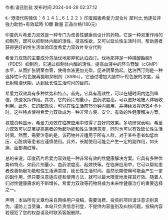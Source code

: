 <p>作者:谙且肚盐 发布时间:2024-04-28 02:37:12</p>
<p>《✅港澳代购薇信：６１４１_６１２２ 》印度超級希愛力混合片 犀利士,他達拉非 強力助勃+有效延時 10顆 數量 正品价格(180元) </p>
									<p>印度药片希爱力双效是一种专门为改善性健康而设计的药物。它是一种双重作用的抑制剂，既可以抑制体内酶的活性，提高性欲，又可以延长性生活时间，帮助患者获得更好的性生活体验印度希爱力双效片专业代购</p><p></p><p>希爱力双效的主要成分包括伐地那非和达泊西汀。伐地那非是一种磷酸酯酶5（PDE5）抑制剂，它通过抑制体内酶的活性，提高血液中的环鸟苷酸（cGMP）水平，从而扩张阴茎血管，使得血液更加充盈，促进阴茎勃起。达泊西汀则是一种选择性5-羟色胺再摄取抑制剂（SSRIs），它通过增加大脑中5-羟色胺的浓度，延长射精潜伏期，达到延长性生活时间的目的。</p><p></p><p>希爱力双效具有多种优势和特点。首先，它具有高效性，可以在短时间内达到峰值，快速发挥作用。其次，它的药片剂量小，血药浓度高，可以更好地被人体吸收利用。此外，它的起效快，可以在性生活前15分钟内服用，并持续发挥药效4-6小时。这些特点使得希爱力双效成为一种非常方便、安全、有效的性健康解决方案。</p><p></p><p>权威资料显示，希爱力双效在临床应用中取得了良好的效果。多项研究表明，希爱力双效可以显著提高患者的勃起功能和性生活满意度，同时也可以有效延长性生活时间。然而，需要注意的是，该药物并非适用于所有人群，对于某些患者如低血压、心脏病等患者应谨慎使用。此外，长期使用可能会产生一定的副作用，如头痛、面部潮红等。</p><p></p><p>总的来说，印度药片希爱力双效是一种非常有效的性健康解决方案。它具有多种优势和特点，如药片剂量小、血药浓度高、起效快等。在临床应用中，它可以帮助患者改善勃起功能和性生活满意度，延长性生活时间。虽然长期使用可能会产生一定的副作用，但只要注意适应症和使用方法，就可以最大限度地发挥其疗效。随着人们对性健康需求的不断增长，希爱力双效等药物将成为未来性健康治疗的重要选择之一。</p>				声明：本站所有文章均来自网络用户投稿，需要消费、投资的项目请注意识别真伪，谨防上当受骗，本站只负责信息刊登，不提供内容鉴别及纠纷问题。投稿内容若侵犯了您的权益请及时联系客服删除。				
